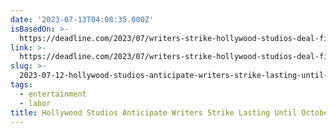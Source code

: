 ```yaml
---
date: '2023-07-13T04:08:35.000Z'
isBasedOn: >-
  https://deadline.com/2023/07/writers-strike-hollywood-studios-deal-fight-wga-actors-1235434335/
link: >-
  https://deadline.com/2023/07/writers-strike-hollywood-studios-deal-fight-wga-actors-1235434335/
slug: >-
  2023-07-12-hollywood-studios-anticipate-writers-strike-lasting-until-october-deadlin
tags:
  - entertainment
  - labor
title: Hollywood Studios Anticipate Writers Strike Lasting Until October – Deadlin
---
```

 
